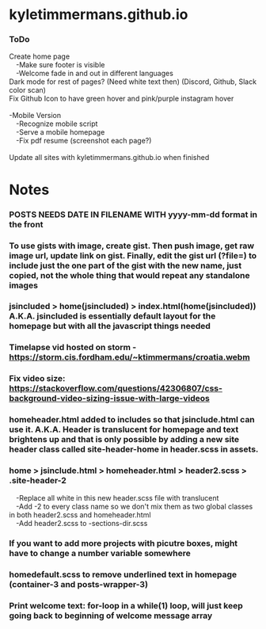 # kyletimmermans.github.io


### ToDo

<div>Create home page</div>
<div>&ensp;&ensp;-Make sure footer is visible</div>
<div>&ensp;&ensp;-Welcome fade in and out in different languages</div>
<div>Dark mode for rest of pages? (Need white text then) (Discord, Github, Slack color scan) </div>
<div>Fix Github Icon to have green hover and pink/purple instagram hover</div>

</br>

<div>-Mobile Version</div>
<div>&ensp;&ensp;-Recognize mobile script</div>
<div>&ensp;&ensp;-Serve a mobile homepage</div>
<div>&ensp;&ensp;-Fix pdf resume (screenshot each page?)</div>

</br>

<div>Update all sites with kyletimmermans.github.io when finished</div>

# Notes
### POSTS NEEDS DATE IN FILENAME WITH yyyy-mm-dd format in the front
### To use gists with image, create gist. Then push image, get raw image url, update link on gist. Finally, edit the gist url (?file=) to include just the one part of the gist with the new name, just copied, not the whole thing that would repeat any standalone images
### jsincluded > home(jsincluded) > index.html(home(jsincluded)) A.K.A. jsincluded is essentially default layout for the homepage but with all the javascript things needed
### Timelapse vid hosted on storm - https://storm.cis.fordham.edu/~ktimmermans/croatia.webm
### Fix video size: https://stackoverflow.com/questions/42306807/css-background-video-sizing-issue-with-large-videos
### homeheader.html added to includes so that jsinclude.html can use it. A.K.A. Header is translucent for homepage and text brightens up and that is only possible by adding a new site header class called site-header-home in header.scss in assets.
### home > jsinclude.html > homeheader.html > header2.scss > .site-header-2
<div>&ensp;&ensp;-Replace all white in this new header.scss file with translucent</div>
<div>&ensp;&ensp;-Add -2 to every class name so we don't mix them as two global classes in both header2.scss and homeheader.html</div>
<div>&ensp;&ensp;-Add header2.scss to -sections-dir.scss</div>

### If you want to add more projects with picutre boxes, might have to change a number variable somewhere
### homedefault.scss to remove underlined text in homepage (container-3 and posts-wrapper-3)
### Print welcome text: for-loop in a while(1) loop, will just keep going back to beginning of welcome message array

